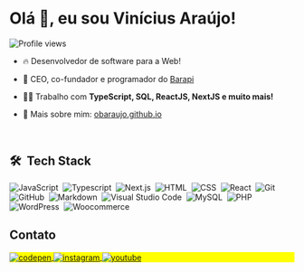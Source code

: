 <h1 align="left">Olá 👋, eu sou Vinícius Araújo!</h1>
<p align="left"> <img src="https://komarev.com/ghpvc/?username=obaraujo&color=orange" alt="Profile views" /> </p>

- 🔥 Desenvolvedor de software para a Web!

- 🔭 CEO, co-fundador e programador do [Barapi](https://barapi.com.br)

- 👨‍💻 Trabalho com **TypeScript, SQL, ReactJS, NextJS e muito mais!**

- 👨 Mais sobre mim: [obaraujo.github.io](https://obaraujo.github.io)

<br>

## 🛠 &nbsp;Tech Stack

![JavaScript](https://img.shields.io/badge/-JavaScript-05122A?style=flat&logo=javascript)&nbsp;
![Typescript](https://img.shields.io/badge/-Typescript-05122A?style=flat&logo=typescript)&nbsp;
![Next.js](https://img.shields.io/badge/-Next.js-05122A?style=flat&logo=next.js)&nbsp;
![HTML](https://img.shields.io/badge/-HTML-05122A?style=flat&logo=HTML5)&nbsp;
![CSS](https://img.shields.io/badge/-CSS-05122A?style=flat&logo=CSS3&logoColor=1572B6)&nbsp;
![React](https://img.shields.io/badge/-React-05122A?style=flat&logo=react)&nbsp;
![Git](https://img.shields.io/badge/-Git-05122A?style=flat&logo=git)&nbsp;
![GitHub](https://img.shields.io/badge/-GitHub-05122A?style=flat&logo=github)&nbsp;
![Markdown](https://img.shields.io/badge/-Markdown-05122A?style=flat&logo=markdown)&nbsp;
![Visual Studio Code](https://img.shields.io/badge/-Visual%20Studio%20Code-05122A?style=flat&logo=visual-studio-code&logoColor=007ACC)&nbsp;
![MySQL](https://img.shields.io/badge/-MySQL-05122A?style=flat&logo=mysql)&nbsp;
![PHP](https://img.shields.io/badge/-PHP-05122A?style=flat&logo=pHP)&nbsp;
![WordPress](https://img.shields.io/badge/-WordPress-05122A?style=flat&logo=wordpress)&nbsp;
![Woocommerce](https://img.shields.io/badge/-Woocommerce-05122A?style=flat&logo=woocommerce)&nbsp;

<!--
## ⚙️ &nbsp;GitHub Analytics

<p align="left">
<img width="530em" src="https://github-readme-stats.vercel.app/api?username=obaraujo&show_icons=true&theme=vision-friendly-dark" alt="obaraujo's stats"/>
<img width="530em" src="https://github-readme-stats.vercel.app/api/top-langs/?username=obaraujo&layout=compact&theme=vision-friendly-dark" alt="obaraujo's most languages"/>
</p>
-->

## Contato

<p align="left" style="background:yellow">
<a href="https://t.me/obaraujo" target="_blank">
  <img align="center" src="https://img.shields.io/badge/-obaraujo-05122A?style=flat&logo=telegram" alt="codepen"/>
</a>
  <!--
<a href="https://linkedin.com/in/obaraujo" target="_blank">
  <img align="center" src="https://img.shields.io/badge/-obaraujo-05122A?style=flat&logo=linkedin" alt="linkedin"/>
</a>
-->
<a href="https://instagram.com/obaraujo" target="_blank">
 <img align="center" src="https://img.shields.io/badge/-obaraujo-05122A?style=flat&logo=instagram" alt="instagram"/>
</a>
<a href="https://youtube.com/obaraujo" target="_blank">
 <img align="center" src="https://img.shields.io/badge/-obaraujo-05122A?style=flat&logo=youtube" alt="youtube"/>
</a>
</p>
